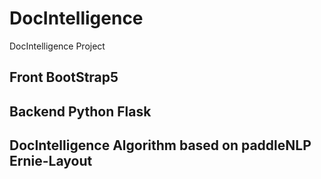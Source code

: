 # DocIntelligence
DocIntelligence Project
## Front BootStrap5

## Backend Python Flask

## DocIntelligence Algorithm based on paddleNLP Ernie-Layout
